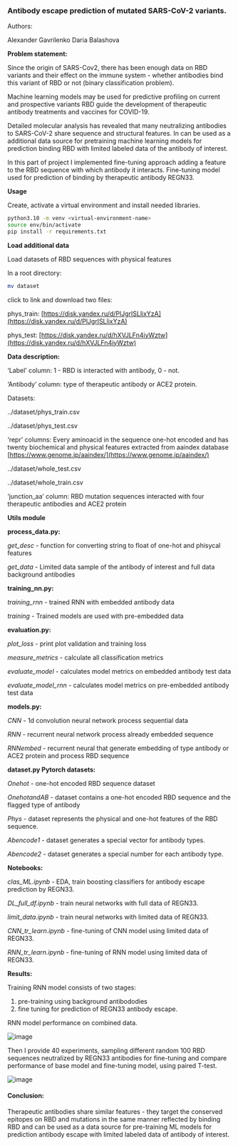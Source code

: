 ### Antibody escape prediction of mutated SARS-CoV-2 variants.
Authors:

Alexander Gavrilenko
Daria Balashova

**Problem statement:**

Since the origin of SARS-Cov2, there has been enough data on RBD variants and their effect on the immune system - whether antibodies bind this variant of RBD or not (binary classification problem).

Machine learning models may be used for predictive profiling on current and prospective variants RBD guide the development of therapeutic antibody treatments and vaccines for COVID-19.

Detailed molecular analysis has revealed that many neutralizing antibodies to SARS-CoV-2 share sequence and structural features. In can be used as a additional data source for pretraining machine learning models for prediction binding RBD with limited labeled data of the antibody of interest. 

In this part of project I implemented fine-tuning approach adding a feature to the RBD sequence with which antibody it interacts. Fine-tuning model used for prediction of binding by therapeutic antibody REGN33.

**Usage**

Create, activate a virtual environment and install needed libraries.

```bash
python3.10 -m venv <virtual-environment-name>
source env/bin/activate
pip install -r requirements.txt
```

**Load additional data** 

Load datasets of RBD sequences with physical features

In a root directory:

```bash
mv dataset
```

click to link and download two files:

phys_train: [https://disk.yandex.ru/d/PlJgrISLlixYzA](https://disk.yandex.ru/d/PlJgrISLlixYzA)

phys_test: [https://disk.yandex.ru/d/hXVJLFn4iyWztw](https://disk.yandex.ru/d/hXVJLFn4iyWztw)

**Data description:**

‘Label’ column: 1 - RBD is interacted with antibody, 0 - not.

‘Antibody’ column: type of therapeutic antibody or ACE2 protein.

Datasets:

../dataset/phys_train.csv

../dataset/phys_test.csv   

‘repr’ columns: Every aminoacid in the sequence one-hot encoded and has twenty biochemical and physical features extracted from aaindex database  [https://www.genome.jp/aaindex/](https://www.genome.jp/aaindex/)

../dataset/whole_test.csv   

../dataset/whole_train.csv

‘junction_aa’ column: RBD mutation sequences interacted with four therapeutic antibodies and ACE2 protein

**Utils module**

__process_data.py:__

*get_desc* - function for converting string to float of one-hot and phisycal features

*get_data*  - Limited data sample of the antibody of interest and full data background antibodies

__training_nn.py:__

*training_rnn* - trained RNN with embedded antibody data

*training* - Trained models are used with pre-embedded data

__evaluation.py:__

*plot_loss* - print plot validation and training loss

*measure_metrics* - calculate all classification metrics

*evaluate_model*  - calculates model metrics on embedded antibody test data

*evaluate_model_rnn*  - calculates model metrics on pre-embedded antibody test data

__models.py:__

*CNN* - 1d convolution neural network process sequential data 

*RNN* - recurrent neural network process already embedded sequence

*RNNembed* - recurrent neural that generate embedding of type antibody or ACE2 protein and process RBD sequence

__dataset.py Pytorch datasets:__

*Onehot* - one-hot encoded RBD sequence dataset

*OnehotandAB* -  dataset contains a one-hot encoded RBD sequence and the flagged type of antibody

*Phys* - dataset represents the physical and one-hot features of the RBD sequence.

*Abencode1* - dataset generates a special vector for antibody types.

*Abencode2* - dataset generates a special number for each antibody type.

**Notebooks:**

*clas_ML.ipynb* - EDA, train boosting classifiers for antibody escape prediction by REGN33.

*DL_full_df.ipynb* - train neural networks with full data of REGN33.

*limit_data.ipynb* - train neural networks with limited data of REGN33.

*CNN_tr_learn.ipynb* - fine-tuning of CNN model using limited data of REGN33.

*RNN_tr_learn.ipynb* - fine-tuning of RNN model using limited data of REGN33. 

**Results:**

Training RNN model consists of two stages:
1. pre-training using background antibododies
2. fine tuning for prediction of REGN33 antibody escape.

RNN model performance on combined data.


![image](https://github.com/GavrilenkoA/ML_mutational_learning/assets/92908421/a9dee58e-127f-4e87-afcf-511fc40ff9cf)



Then I provide 40 experiments, sampling different random 100 RBD sequences neutralized by REGN33 antibodies for fine-tuning and compare performance of base model and fine-tuning model, using paired T-test.

![image](https://github.com/GavrilenkoA/ML_mutational_learning/assets/92908421/8344ce73-e615-4f85-91b9-c0924f836953)

#### Conclusion: 
Therapeutic antibodies share similar features - they target the conserved epitopes on RBD and mutations in the same manner reflected by binding RBD and can be used as a data source for pre-training ML models for prediction antibody escape with limited labeled data of antibody of interest.



